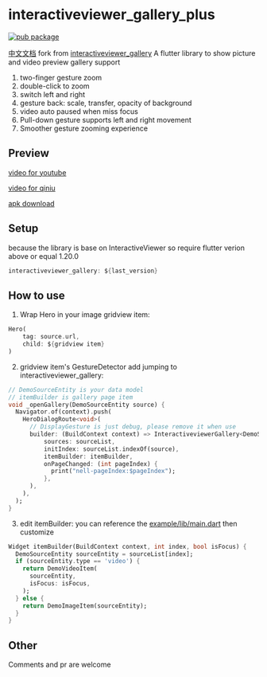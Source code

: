 # interactiveviewer_gallery_plus
[![pub package](https://img.shields.io/pub/v/interactiveviewer_gallery.svg)](https://pub.dartlang.org/packages/interactiveviewer_gallery)

[中文文档](./README_CH.md)
fork from [interactiveviewer_gallery](https://pub.dev/packages/interactiveviewer_gallery/versions)
A flutter library to show picture and video preview gallery
support
1. two-finger gesture zoom
2. double-click to zoom
3. switch left and right
4. gesture back: scale, transfer, opacity of background
5. video auto paused when miss focus
6. Pull-down gesture supports left and right movement
7. Smoother gesture zooming experience

## Preview
[video for youtube](https://youtu.be/S-93Et_nYQs)

[video for qiniu](http://file.jinxianyun.com/interactiveviewer_gallery_0_1_0.mp4)

[apk download](http://file.jinxianyun.com/interactiveviewer_gallery_0_1_0.apk)

## Setup

because the library is base on InteractiveViewer so require flutter verion above or equal 1.20.0
```dart
interactiveviewer_gallery: ${last_version}
```

## How to use

1. Wrap Hero in your image gridview item:
```dart
Hero(
    tag: source.url,
    child: ${gridview item}
)
 ```

2. gridview item's GestureDetector add jumping to interactiveviewer_gallery:
```dart
// DemoSourceEntity is your data model
// itemBuilder is gallery page item
void _openGallery(DemoSourceEntity source) {
  Navigator.of(context).push(
    HeroDialogRoute<void>(
      // DisplayGesture is just debug, please remove it when use
      builder: (BuildContext context) => InteractiveviewerGallery<DemoSourceEntity>(
          sources: sourceList,
          initIndex: sourceList.indexOf(source),
          itemBuilder: itemBuilder,
          onPageChanged: (int pageIndex) {
            print("nell-pageIndex:$pageIndex");
          },
      ),
    ),
  );
}
```

3. edit itemBuilder: you can reference the [example/lib/main.dart](https://github.com/qq326646683/interactiveviewer_gallery/blob/main/example/lib/main.dart) then customize

```dart
Widget itemBuilder(BuildContext context, int index, bool isFocus) {
  DemoSourceEntity sourceEntity = sourceList[index];
  if (sourceEntity.type == 'video') {
    return DemoVideoItem(
      sourceEntity,
      isFocus: isFocus,
    );
  } else {
    return DemoImageItem(sourceEntity);
  }
}
```

## Other
Comments and pr are welcome
